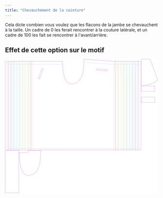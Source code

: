 ```yaml
---
title: "Chevauchement de la ceinture"
---
```


Cela dicte combien vous voulez que les flacons de la jambe se chevauchent à la taille. Un cadre de 0 les ferait rencontrer à la couture latérale, et un cadre de 100 les fait se rencontrer à l'avant/arrière.

## Effet de cette option sur le motif

![Cette image montre l'effet de cette option en superposant plusieurs variantes qui ont une valeur différente pour cette option](waralee_waistoverlap_sample.svg "Effet de cette option sur le motif")
